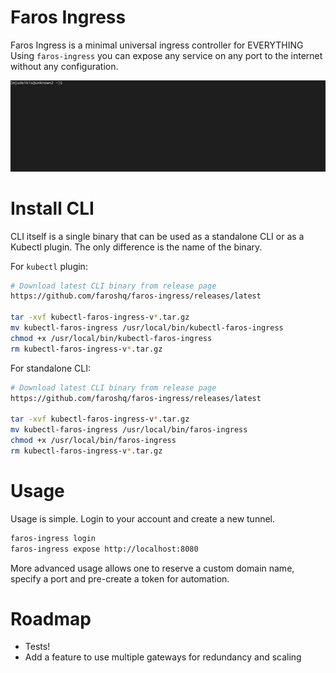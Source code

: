 # Faros Ingress

Faros Ingress is a minimal universal ingress controller for EVERYTHING
Using `faros-ingress` you can expose any service on any port to the internet without any configuration.

![Faros expose](docs/img/faros.gif)

# Install CLI

CLI itself is a single binary that can be used as a standalone CLI or as a
Kubectl plugin. The only difference is the name of the binary.

For `kubectl` plugin:
```bash
# Download latest CLI binary from release page
https://github.com/faroshq/faros-ingress/releases/latest

tar -xvf kubectl-faros-ingress-v*.tar.gz
mv kubectl-faros-ingress /usr/local/bin/kubectl-faros-ingress
chmod +x /usr/local/bin/kubectl-faros-ingress
rm kubectl-faros-ingress-v*.tar.gz
```

For standalone CLI:
```bash
# Download latest CLI binary from release page
https://github.com/faroshq/faros-ingress/releases/latest

tar -xvf kubectl-faros-ingress-v*.tar.gz
mv kubectl-faros-ingress /usr/local/bin/faros-ingress
chmod +x /usr/local/bin/faros-ingress
rm kubectl-faros-ingress-v*.tar.gz
```

# Usage

Usage is simple. Login to your account and create a new tunnel.

```bash
faros-ingress login
faros-ingress expose http://localhost:8080
```

More advanced usage allows one to reserve a custom domain name, specify a port
and pre-create a token for automation.

# Roadmap

* Tests!
* Add a feature to use multiple gateways for redundancy and scaling


